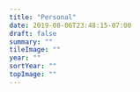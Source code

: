 ```yaml
---
title: "Personal"
date: 2019-08-06T23:48:15-07:00
draft: false
summary: ""
tileImage: ""
year: ""
sortYear: ""
topImage: ""
---
```


